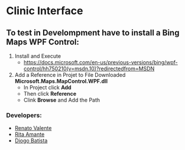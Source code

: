 # Clinic Interface

## To test in Develompment have to install a Bing Maps WPF Control:
1. Install and Execute
   - https://docs.microsoft.com/en-us/previous-versions/bing/wpf-control/hh750210(v=msdn.10)?redirectedfrom=MSDN <br />
2. Add a Reference in Projet to File Downloaded **Microsoft.Maps.MapControl.WPF.dll**
   - In Project click **Add**
   - Then click **Reference**
   - Clink **Browse** and Add the Path

  
### Developers:
- [Renato Valente](https://github.com/renatovalente5)
- [Rita Amante](https://github.com/rita-amante)
- [Diogo Batista](https://github.com/DiogoTista)

